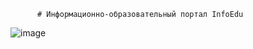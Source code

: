           # Информационно-образовательный портал InfoEdu
![image](https://user-images.githubusercontent.com/80463142/123510156-9e9b4300-d682-11eb-8b69-6dd8857aba44.png)
